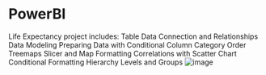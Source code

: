# PowerBI

Life Expectancy project includes:
Table Data Connection and Relationships
Data Modeling
Preparing Data with Conditional Column
Category Order
Treemaps
Slicer and Map Formatting
Correlations with Scatter Chart
Conditional Formatting
Hierarchy Levels and Groups
![image](https://github.com/erickobrinsky/PowerBI/assets/78773449/83ca5284-9292-4f5c-826b-f4ef6ccd762a)

